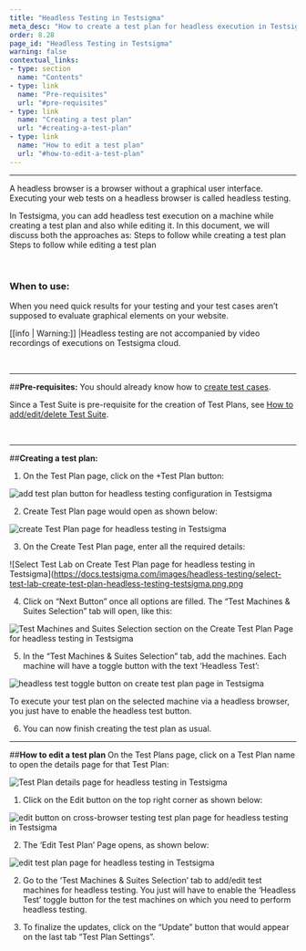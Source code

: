 ```yaml
---
title: "Headless Testing in Testsigma"
meta_desc: "How to create a test plan for headless execution in Testsigma"
order: 8.28
page_id: "Headless Testing in Testsigma"
warning: false
contextual_links:
- type: section
  name: "Contents" 
- type: link
  name: "Pre-requisites"
  url: "#pre-requisites"
- type: link
  name: "Creating a test plan"
  url: "#creating-a-test-plan"
- type: link
  name: "How to edit a test plan"
  url: "#how-to-edit-a-test-plan"
---
```


---

A headless browser is a browser without a graphical user interface. Executing your web tests on a headless browser is called headless testing. 

In Testsigma, you can add headless test execution on a machine while creating a test plan and also while editing it. In this document, we will discuss both the approaches as:
Steps to follow while creating a test plan
Steps to follow while editing a test plan

&emsp;

### When to use:
When you need quick results for your testing and your test cases aren’t supposed to evaluate graphical elements on your website.

[[info | Warning:]]
|Headless testing are not accompanied by video recordings of executions on Testsigma cloud.
 

&emsp;

---
##**Pre-requisites:**
You should already know how to [create test cases](https://testsigma.com/tutorials/getting-started/automate-web-applications/).

Since a Test Suite is pre-requisite for the creation of Test Plans, see [How to add/edit/delete Test Suite](https://testsigma.com/docs/test-management/test-suites/overview/).

&emsp;

---
##**Creating a test plan:**
1. On the Test Plan page, click on the +Test Plan button:

![add test plan button for headless testing configuration in Testsigma](https://docs.testsigma.com/images/headless-testing/add-test-plan-button-headless-testing-testsigma.png)

2. Create Test Plan page would open as shown below:

![create Test Plan page for headless testing in Testsigma](https://docs.testsigma.com/images/headless-testing/create-test-plan-page-headless-testing-testsigma.png)

3. On the Create Test Plan page, enter all the required details:

![Select Test Lab on Create Test Plan page for headless testing in Testsigma](https://docs.testsigma.com/images/headless-testing/select-test-lab-create-test-plan-headless-testing-testsigma.png.png

4. Click on “Next Button” once all options are filled. The “Test Machines & Suites Selection” tab will open, like this:

![Test Machines and Suites Selection section on the Create Test Plan Page for headless testing in Testsigma](https://docs.testsigma.com/images/headless-testing/test-machines-selection-create-test-plan-page-headless-testing-testsigma.png)

5. In the “Test Machines & Suites Selection” tab, add the machines. Each machine will have a toggle button with the text ‘Headless Test’:

![headless test toggle button on create test plan page in Testsigma](https://docs.testsigma.com/images/headless-testing/headless-test-toggle-create-test-plan-button-highlighted-testsigma.png)

To execute your test plan on the selected machine via a headless browser, you just have to enable the headless test button.


6. You can now finish creating the test plan as usual.

---
##**How to edit a test plan**
On the Test Plans page, click on a Test Plan name to open the details page for that Test Plan:

![Test Plan details page for headless testing in Testsigma](https://docs.testsigma.com/images/headless-testing/test-plan-details-page-headless-testing-testsigma.png)

1. Click on the Edit button on the top right corner as shown below: 

![edit button on cross-browser testing test plan page for headless testing in Testsigma](https://docs.testsigma.com/images/headless-testing/edit-button-cross-browser-testing-test-plan-headless-testing-testsigma.png)

2. The ‘Edit Test Plan’ Page opens, as shown below:
 
![edit test plan page for headless testing in Testsigma](https://docs.testsigma.com/images/headless-testing/edit-test-plan-page-headless-testing-testsigma.png)

2. Go to the ‘Test Machines & Suites Selection’ tab to add/edit test machines for headless testing. You just will have to enable the ‘Headless Test’ toggle button for the test machines on which you need to perform headless testing.
 
3. To finalize the updates, click on the “Update” button that would appear on the last tab “Test Plan Settings”.



